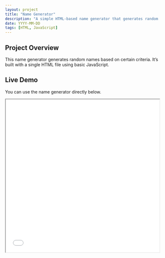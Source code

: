 ```yaml
---
layout: project
title: "Name Generator"
description: "A simple HTML-based name generator that generates random names."
date: YYYY-MM-DD
tags: [HTML, JavaScript]
---
```


## Project Overview

This name generator generates random names based on certain criteria. It’s built with a single HTML file using basic JavaScript.

## Live Demo

You can use the name generator directly below.

<iframe src="/name-generator/index.html" width="100%" height="500px"></iframe>
